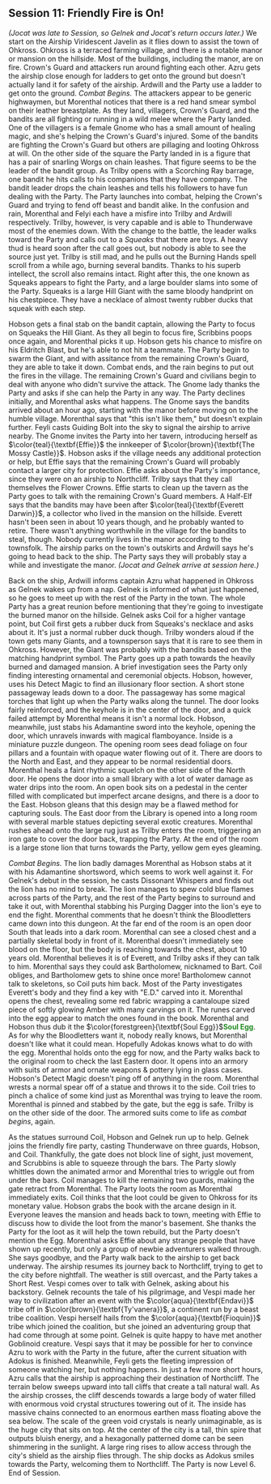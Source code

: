 ## Session 11: Friendly Fire is On!

*(Jocat was late to Session, so Gelnek and Jocat's return occurs later.)*
We start on the Airship Viridescent Javelin as it flies down to assist the town of Ohkross. Ohkross is a terraced farming village, and there is a notable manor or mansion on the hillside. Most of the buildings, including the manor, are on fire. Crown's Guard and attackers run around fighting each other. Azru gets the airship close enough for ladders to get onto the ground but doesn't actually land it for safety of the airship. Ardwill and the Party use a ladder to get onto the ground. *Combat Begins.* The attackers appear to be generic highwaymen, but Morenthal notices that there is a red hand smear symbol on their leather breastplate. As they land, villagers, Crown's Guard, and the bandits are all fighting or running in a wild melee where the Party landed. One of the villagers is a female Gnome who has a small amount of healing magic, and she's helping the Crown's Guard's injured. Some of the bandits are fighting the Crown's Guard but others are pillaging and looting Ohkross at will. On the other side of the square the Party landed in is a figure that has a pair of snarling Worgs on chain leashes. That figure seems to be the leader of the bandit group. As Trilby opens with a Scorching Ray barrage, one bandit he hits calls to his companions that they have company. The bandit leader drops the chain leashes and tells his followers to have fun dealing with the Party. The Party launches into combat, helping the Crown's Guard and trying to fend off beast and bandit alike. In the confusion and rain, Morenthal and Felyi each have a misfire into Trilby and Ardwill respectively. Trilby, however, is very capable and is able to Thunderwave most of the enemies down. With the change to the battle, the leader walks toward the Party and calls out to a *Squeaks* that there are toys. A heavy thud is heard soon after the call goes out, but nobody is able to see the source just yet. Trilby is still mad, and he pulls out the Burning Hands spell scroll from a while ago, burning several bandits. Thanks to his superb intellect, the scroll also remains intact. Right after this, the one known as Squeaks appears to fight the Party, and a large boulder slams into some of the Party. Squeaks is a large Hill Giant with the same bloody handprint on his chestpiece. They have a necklace of almost twenty rubber ducks that squeak with each step. 

Hobson gets a final stab on the bandit captain, allowing the Party to focus on Squeaks the Hill Giant. As they all begin to focus fire, Scribbins poops once again, and Morenthal picks it up. Hobson gets his chance to misfire on his Eldritch Blast, but he's able to not hit a teammate. The Party begin to swarm the Giant, and with assitance from the remaining Crown's Guard, they are able to take it down. Combat ends, and the rain begins to put out the fires in the village. The remaining Crown's Guard and civilians begin to deal with anyone who didn't survive the attack. The Gnome lady thanks the Party and asks if she can help the Party in any way. The Party declines initially, and Morenthal asks what happens. The Gnome says the bandits arrived about an hour ago, starting with the manor before moving on to the humble village. Morenthal says that "this isn't like them," but doesn't explain further. Feyli casts Guiding Bolt into the sky to signal the airship to arrive nearby. The Gnome invites the Party into her tavern, introducing herself as $\color{teal}{\textbf{Effie}}$ the innkeeper of $\color{brown}{\textbf{The Mossy Castle}}$. Hobson asks if the village needs any additional protection or help, but Effie says that the remaining Crown's Guard will probably contact a larger city for protection. Effie asks about the Party's importance, since they were on an airship to Northcliff. Trilby says that they call themselves the Flower Crowns. Effie starts to clean up the tavern as the Party goes to talk with the remaining Crown's Guard members. A Half-Elf says that the bandits may have been after $\color{teal}{\textbf{Everett Darwin}}$, a collector who lived in the mansion on the hillside. Everett hasn't been seen in about 10 years though, and he probably wanted to retire. There wasn't anything worthwhile in the village for the bandits to steal, though. Nobody currently lives in the manor according to the townsfolk. The airship parks on the town's outskirts and Ardwill says he's going to head back to the ship. The Party says they will probably stay a while and investigate the manor. *(Jocat and Gelnek arrive at session here.)*

Back on the ship, Ardwill informs captain Azru what happened in Ohkross as Gelnek wakes up from a nap. Gelnek is informed of what just happened, so he goes to meet up with the rest of the Party in the town. The whole Party has a great reunion before mentioning that they're going to investigate the burned manor on the hillside. Gelnek asks Coil for a higher vantage point, but Coil first gets a rubber duck from Squeaks's necklace and asks about it. It's just a normal rubber duck though. Trilby wonders aloud if the town gets many Giants, and a townsperson says that it is rare to see them in Ohkross. However, the Giant was probably with the bandits based on the matching handprint symbol. The Party goes up a path towards the heavily burned and damaged mansion. A brief investigation sees the Party only finding interesting ornamental and ceremonial objects. Hobson, however, uses his Detect Magic to find an illusionary floor section. A short stone passageway leads down to a door. The passageway has some magical torches that light up when the Party walks along the tunnel. The door looks fairly reinforced, and the keyhole is in the center of the door, and a quick failed attempt by Morenthal means it isn't a normal lock. Hobson, meanwhile, just stabs his Adamantine sword into the keyhole, opening the door, which unravels inwards with magical flamboyance. Inside is a miniature puzzle dungeon. The opening room sees dead foliage on four pillars and a fountain with opaque water flowing out of it. There are doors to the North and East, and they appear to be normal residential doors. Morenthal heals a faint rhythmic squelch on the other side of the North door. He opens the door into a small library with a lot of water damage as water drips into the room. An open book sits on a pedestal in the center filled with complicated but imperfect arcane designs, and there is a door to the East. Hobson gleans that this design may be a flawed method for capturing souls. The East door from the Library is opened into a long room with several marble statues depicting several exotic creatures. Morenthal rushes ahead onto the large rug just as Trilby enters the room, triggering an iron gate to cover the door back, trapping the Party. At the end of the room is a large stone lion that turns towards the Party, yellow gem eyes gleaming. 

*Combat Begins.* The lion badly damages Morenthal as Hobson stabs at it with his Adamantine shortsword, which seems to work well against it. For Gelnek's debut in the session, he casts Dissonant Whispers and finds out the lion has no mind to break. The lion manages to spew cold blue flames across parts of the Party, and the rest of the Party begins to surround and take it out, with Morenthal stabbing his Purging Dagger into the lion's eye to end the fight. Morenthal comments that he doesn't think the Bloodletters came down into this dungeon. At the far end of the room is an open door South that leads into a dark room. Morenthal can see a closed chest and a partially skeletal body in front of it. Morenthal doesn't immediately see blood on the floor, but the body is reaching towards the chest, about 10 years old. Morenthal believes it is of Everett, and Trilby asks if they can talk to him. Morenthal says they could ask Bartholomew, nicknamed to Bart. Coil obliges, and Bartholomew gets to shine once more! Bartholomew cannot talk to skeletons, so Coil puts him back. Most of the Party investigates Everett's body and they find a key with "E.D." carved into it. Morenthal opens the chest, revealing some red fabric wrapping a cantaloupe sized piece of softly glowing Amber with many carvings on it. The runes carved into the egg appear to match the ones found in the book. Morenthal and Hobson thus dub it the $\color{forestgreen}{\textbf{Soul Egg}}$<span style="color:forestgreen">**Soul Egg**</span>. As for why the Bloodletters want it, nobody really knows, but Morenthal doesn't like what it could mean. Hopefully Adokas knows what to do with the egg. Morenthal holds onto the egg for now, and the Party walks back to the original room to check the last Eastern door. It opens into an armory with suits of armor and ornate weapons & pottery lying in glass cases. Hobson's Detect Magic doesn't ping off of anything in the room. Morenthal wrests a normal spear off of a statue and throws it to the side. Coil tries to pinch a chalice of some kind just as Morenthal was trying to leave the room. Morenthal is pinned and stabbed by the gate, but the egg is safe. Trilby is on the other side of the door. The armored suits come to life as *combat begins*, again.

As the statues surround Coil, Hobson and Gelnek run up to help. Gelnek joins the friendly fire party, casting Thunderwave on three guards, Hobson, and Coil. Thankfully, the gate does not block line of sight, just movement, and Scrubbins is able to squeeze through the bars. The Party slowly whittles down the animated armor and Morenthal tries to wriggle out from under the bars. Coil manages to kill the remaining two guards, making the gate retract from Morenthal. The Party loots the room as Morenthal immediately exits. Coil thinks that the loot could be given to Ohkross for its monetary value. Hobson grabs the book with the arcane design in it. Everyone leaves the mansion and heads back to town, meeting with Effie to discuss how to divide the loot from the manor's basement. She thanks the Party for the loot as it will help the town rebuild, but the Party doesn't mention the Egg. Morenthal asks Effie about any strange people that have shown up recently, but only a group of newbie adventurers walked through. She says goodbye, and the Party walk back to the airship to get back underway. The airship resumes its journey back to Northcliff, trying to get to the city before nightfall. The weather is still overcast, and the Party takes a Short Rest. Vespi comes over to talk with Gelnek, asking about his backstory. Gelnek recounts the tale of his pilgrimage, and Vespi made her way to civilization after an event with the $\color{aqua}{\textbf{Endavi}}$ tribe off in $\color{brown}{\textbf{Ty'vanera}}$, a continent run by a beast tribe coalition. Vespi herself hails from the $\color{aqua}{\textbf{Fioquin}}$ tribe which joined the coalition, but she joined an adventuring group that had come through at some point. Gelnek is quite happy to have met another Goblinoid creature. Vespi says that it may be possible for her to convince Azru to work with the Party in the future, after the current situation with Adokus is finished. Meanwhile, Feyli gets the fleeting impression of someone watching her, but nothing happens. In just a few more short hours, Azru calls that the airship is approaching their destination of Northcliff. The terrain below sweeps upward into tall cliffs that create a tall natural wall. As the airship crosses, the cliff descends towards a large body of water filled with enormous void crystal structures towering out of it. The inside has massive chains connected to an enormous earthen mass floating above the sea below. The scale of the green void crystals is nearly unimaginable, as is the huge city that sits on top. At the center of the city is a tall, thin spire that outputs bluish energy, and a hexagonally patterned dome can be seen shimmering in the sunlight. A large ring rises to allow access through the city's shield as the airship flies through. The ship docks as Adokus smiles towards the Party, welcoming them to Northcliff. The Party is now Level 6. End of Session.